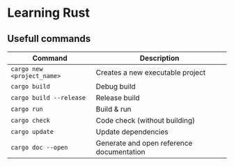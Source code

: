 # Learning Rust


## Usefull commands

Command | Description
--- | ---
`cargo new <project_name>` | Creates a new executable project
`cargo build` | Debug build
`cargo build --release` | Release build
`cargo run` | Build & run
`cargo check` | Code check (without building)
`cargo update` | Update dependencies
`cargo doc --open` | Generate and open reference documentation

